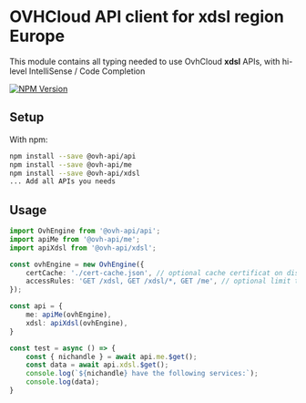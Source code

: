 # OVHCloud API client for **xdsl** region Europe

This module contains all typing needed to use OvhCloud **xdsl** APIs, with hi-level IntelliSense / Code Completion

[![NPM Version](https://img.shields.io/npm/v/@ovh-api/xdsl.svg?style=flat)](https://www.npmjs.org/package/@ovh-api/xdsl)

## Setup

With npm:

```bash
npm install --save @ovh-api/api
npm install --save @ovh-api/me
npm install --save @ovh-api/xdsl
... Add all APIs you needs
```

## Usage

```typescript
import OvhEngine from '@ovh-api/api';
import apiMe from '@ovh-api/me';
import apiXdsl from '@ovh-api/xdsl';

const ovhEngine = new OvhEngine({ 
    certCache: './cert-cache.json', // optional cache certificat on disk.
    accessRules: 'GET /xdsl, GET /xdsl/*, GET /me', // optional limit the requested privileges.
});

const api = {
    me: apiMe(ovhEngine),
    xdsl: apiXdsl(ovhEngine),
}

const test = async () => {
    const { nichandle } = await api.me.$get();
    const data = await api.xdsl.$get();
    console.log(`${nichandle} have the following services:`);
    console.log(data);
}
```
